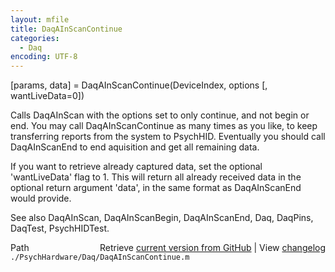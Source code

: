 ```yaml
---
layout: mfile
title: DaqAInScanContinue
categories:
  - Daq
encoding: UTF-8
---
```


[params, data] = DaqAInScanContinue(DeviceIndex, options [, wantLiveData=0])

Calls DaqAInScan with the options set to only continue, and not begin or
end. You may call DaqAInScanContinue as many times as you like, to keep
transferring reports from the system to PsychHID. Eventually you should
call DaqAInScanEnd to end aquisition and get all remaining data.

If you want to retrieve already captured data, set the optional
'wantLiveData' flag to 1. This will return all already received data in
the optional return argument 'data', in the same format as DaqAInScanEnd
would provide.

See also DaqAInScan, DaqAInScanBegin, DaqAInScanEnd,
Daq, DaqPins, DaqTest, PsychHIDTest.


<div class="code_header" style="text-align:right;">
  <span style="float:left;">Path&nbsp;&nbsp;</span> <span class="counter">Retrieve <a href=
  "https://raw.github.com/Psychtoolbox-3/Psychtoolbox-3/beta/./PsychHardware/Daq/DaqAInScanContinue.m">current version from GitHub</a> | View <a href=
  "https://github.com/Psychtoolbox-3/Psychtoolbox-3/commits/beta/./PsychHardware/Daq/DaqAInScanContinue.m">changelog</a></span>
</div>
<div class="code">
  <code>./PsychHardware/Daq/DaqAInScanContinue.m</code>
</div>
